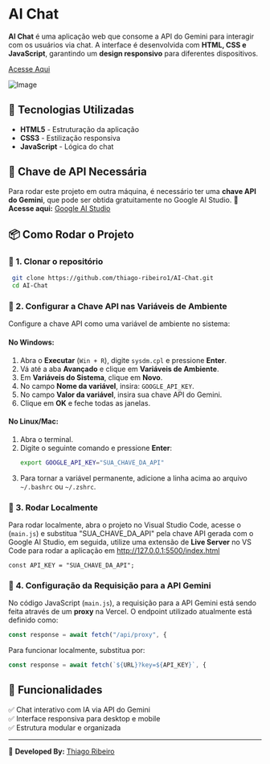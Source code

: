 # AI Chat

**AI Chat** é uma aplicação web que consome a API do Gemini para interagir com os usuários via chat. A interface é desenvolvida com **HTML, CSS e JavaScript**, garantindo um **design responsivo** para diferentes dispositivos.

[Acesse Aqui](https://ai-chat-online.vercel.app)

![Image](https://github.com/user-attachments/assets/11033e5e-b1db-4ebe-a911-4a1ec35c0dc9)

## 🚀 Tecnologias Utilizadas
- **HTML5** - Estruturação da aplicação
- **CSS3** - Estilização responsiva
- **JavaScript** - Lógica do chat

## 🔑 Chave de API Necessária
Para rodar este projeto em outra máquina, é necessário ter uma **chave API do Gemini**, que pode ser obtida gratuitamente no Google AI Studio.
🔗 **Acesse aqui:** [Google AI Studio](https://aistudio.google.com/)

## 📦 Como Rodar o Projeto

### 🔹 1. Clonar o repositório
```sh
 git clone https://github.com/thiago-ribeiro1/AI-Chat.git
 cd AI-Chat
```

### 🔹 2. Configurar a Chave API nas Variáveis de Ambiente
Configure a chave API como uma variável de ambiente no sistema:

#### **No Windows:**
1. Abra o **Executar** (`Win + R`), digite `sysdm.cpl` e pressione **Enter**.
2. Vá até a aba **Avançado** e clique em **Variáveis de Ambiente**.
3. Em **Variáveis do Sistema**, clique em **Novo**.
4. No campo **Nome da variável**, insira: `GOOGLE_API_KEY`.
5. No campo **Valor da variável**, insira sua chave API do Gemini.
6. Clique em **OK** e feche todas as janelas.

#### **No Linux/Mac:**
1. Abra o terminal.
2. Digite o seguinte comando e pressione **Enter**:
   ```sh
   export GOOGLE_API_KEY="SUA_CHAVE_DA_API"
   ```
3. Para tornar a variável permanente, adicione a linha acima ao arquivo `~/.bashrc` ou `~/.zshrc`.

### 🔹 3. Rodar Localmente
Para rodar localmente, abra o projeto no Visual Studio Code, acesse o (`main.js`) e substitua "SUA_CHAVE_DA_API" pela chave API gerada com o Google AI Studio, em seguida, utilize uma extensão de **Live Server** no VS Code para rodar a aplicação em http://127.0.0.1:5500/index.html
```
const API_KEY = "SUA_CHAVE_DA_API"; 
```

### 🔹 4.  Configuração da Requisição para a API Gemini
No código JavaScript (`main.js`), a requisição para a API Gemini está sendo feita através de um **proxy** na Vercel.
O endpoint utilizado atualmente está definido como:

```js
const response = await fetch("/api/proxy", {
```

Para funcionar localmente, substitua por:
```js
const response = await fetch(`${URL}?key=${API_KEY}`, {
```

## 📌 Funcionalidades
✅ Chat interativo com IA via API do Gemini  
✅ Interface responsiva para desktop e mobile  
✅ Estrutura modular e organizada    

---
📌 **Developed By:** [Thiago Ribeiro](https://github.com/thiago-ribeiro1)
